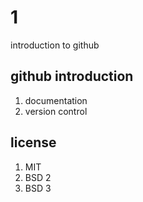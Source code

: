 # 1
introduction to github

## github introduction
1. documentation
2. version control

## license
1. MIT 
2. BSD 2
3. BSD 3
